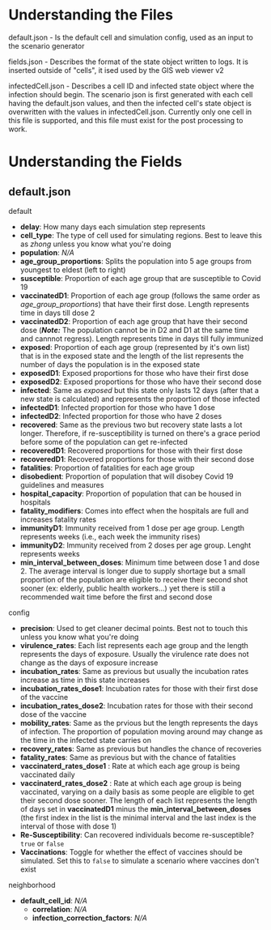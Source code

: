 Understanding the Files
===
default.json - Is the default cell and simulation config, used as an input to the scenario generator

fields.json - Describes the format of the state object written to logs. It is inserted outside of "cells", it ised used by the GIS web viewer v2

infectedCell.json - Describes a cell ID and infected state object where the infection should begin. The scenario json is first generated with each cell having the default.json values, and then the infected cell's state object is overwritten with the values in infectedCell.json. Currently only one cell in this file is supported, and this file must exist for the post processing to work.

Understanding the Fields
===
default.json
---
default
* **delay**: How many days each simulation step represents
* **cell_type**: The type of cell used for simulating regions. Best to leave this as _zhong_ unless you know what you're doing
* **population**: _N/A_
* **age_group_proportions**: Splits the population into 5 age groups from youngest to eldest (left to right)
* **susceptible**: Proportion of each age group that are susceptible to Covid 19
* **vaccinatedD1**: Proportion of each age group (follows the same order as _age_group_proportions_) that have their first dose. Length represents time in days till dose 2
* **vaccinatedD2**: Proportion of each age group that have their second dose (**_Note:_** The population cannot be in D2 and D1 at the same time and cannnot regress). Length represents time in days till fully immunized
* **exposed**: Proportion of each age group (represented by it's own list) that is in the exposed state and the length of the list represents the number of days the population is in the exposed state
* **exposedD1**: Exposed proportions for those who have their first dose
* **exposedD2**: Exposed proportions for those who have their second dose
* **infected**: Same as _exposed_ but this state only lasts 12 days (after that a new state is calculated) and represents the proportion of those infected
* **infectedD1**: Infected proportion for those who have 1 dose
* **infectedD2**: Infected proportion for those who have 2 doses
* **recovered**: Same as the previous two but recovery state lasts a lot longer. Therefore, if re-susceptibility is turned on there's a grace period before some of the population can get re-infected
* **recoveredD1**: Recovered proportions for those with their first dose
* **recoveredD1**: Recovered proportions for those with their second dose
* **fatalities**: Proportion of fatalities for each age group
* **disobedient**: Proportion of population that will disobey Covid 19 guidelines and measures
* **hospital_capacity**: Proportion of population that can be housed in hospitals
* **fatality_modifiers**: Comes into effect when the hospitals are full and increases fatality rates
* **immunityD1**: Immunity received from 1 dose per age group. Length represents weeks (i.e., each week the immunity rises)
* **immunityD2**: Immunity received from 2 doses per age group. Lenght represents weeks
* **min_interval_between_doses**: Minimum time between dose 1 and dose 2. The average interval is longer due to supply shortage but a small proportion of the population are eligible to receive their second shot sooner (ex: elderly, public health workers...) yet there is still a recommended wait time before the first and second dose

config
* **precision**: Used to get cleaner decimal points. Best not to touch this unless you know what you're doing
* **virulence_rates**: Each list represents each age group and the length represents the days of exposure. Usually the virulence rate does not change as the days of exposure increase
* **incubation_rates**: Same as previous but usually the incubation rates increase as time in this state increases
* **incubation_rates_dose1**: Incubation rates for those with their first dose of the vaccine
* **incubation_rates_dose2**: Incubation rates for those with their second dose of the vaccine
* **mobility_rates**: Same as the prvious but the length represents the days of infection. The proportion of population moving around may change as the time in the infected state carries on
* **recovery_rates**: Same as previous but handles the chance of recoveries
* **fatality_rates**: Same as previous but with the chance of fatalities
* **vaccinaterd_rates_dose1** : Rate at which each age group is being vaccinated daily
* **vaccinaterd_rates_dose2** : Rate at which each age group is being vaccinated, varying on a daily basis as some people are eligible to get their second dose sooner. The length of each list represents the length of days set in **vaccinatedD1** minus the **min_interval_between_doses** (the first index in the list is the minimal interval and the last index is the interval of those with dose 1)
* **Re-Susceptibility**: Can recovered individuals become re-susceptible? ```true``` or ```false```
* **Vaccinations**: Toggle for whether the effect of vaccines should be simulated. Set this to ```false``` to simulate a scenario where vaccines don't exist

neighborhood
* **default_cell_id**: _N/A_
    * **correlation**: _N/A_
    * **infection_correction_factors**: _N/A_